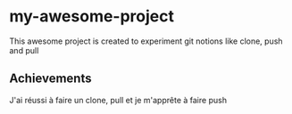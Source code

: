 # my-awesome-project

This awesome project is created to experiment git notions like clone, push and pull

## Achievements

J'ai réussi à faire un clone, pull et je m'apprête à faire push
